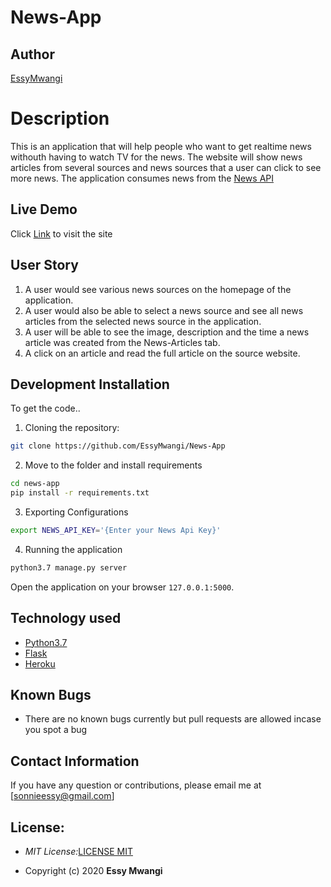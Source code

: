 # News-App

## Author

[EssyMwangi](https://github.com/EssyMwangi)

# Description
This is an application that will help people who want to get realtime news withouth having to watch TV for the news. The website will show news articles from several sources and news sources that a user can click to see more news. The  application consumes news from the [News API](https://newsapi.org/)

## Live Demo

Click [Link](https://newsappbyess.herokuapp.com/) to visit the site

## User Story

1. A user would see various news sources on the homepage of the application.
2. A user would also be able to select a news source and see all news articles from the selected news source in the application.
3. A user will be able to see the image, description and the time a news article was created from the News-Articles tab.
4. A click on an article and read the full article on the source website.


## Development Installation
To get the code..

1. Cloning the repository:
  ```bash
  git clone https://github.com/EssyMwangi/News-App
  ```
2. Move to the folder and install requirements
  ```bash
  cd news-app
  pip install -r requirements.txt
  ```
3. Exporting Configurations
  ```bash
  export NEWS_API_KEY='{Enter your News Api Key}'
  ```
4. Running the application
  ```bash
  python3.7 manage.py server
  ```
Open the application on your browser `127.0.0.1:5000`.


## Technology used

* [Python3.7](https://www.python.org/)
* [Flask](http://flask.pocoo.org/)
* [Heroku](https://heroku.com)


## Known Bugs
* There are no known bugs currently but pull requests are allowed incase you spot a bug

## Contact Information 

If you have any question or contributions, please email me at [sonnieessy@gmail.com]

## License:
- _MIT License:_[LICENSE MIT](./LICENSE)

- Copyright (c) 2020 **Essy Mwangi**
